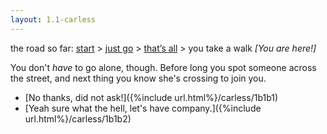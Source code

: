 ```yaml
---
layout: 1.1-carless
---
```

<nav class="wrap">the road so far: <a href="{%include url.html%}/carless/go">start</a> > <a href="{%include url.html%}/carless/1b">just go</a> > <a href="{%include url.html%}/carless/1b1">that’s all</a> > you take a walk <i>[You are here!]</i></nav><a id="text"></a>

You don't *have* to go alone, though. Before long you spot someone across the street, and next thing you know she's crossing to join you.

- [No thanks, did not ask!]({%include url.html%}/carless/1b1b1)
- [Yeah sure what the hell, let's have company.]({%include url.html%}/carless/1b1b2)